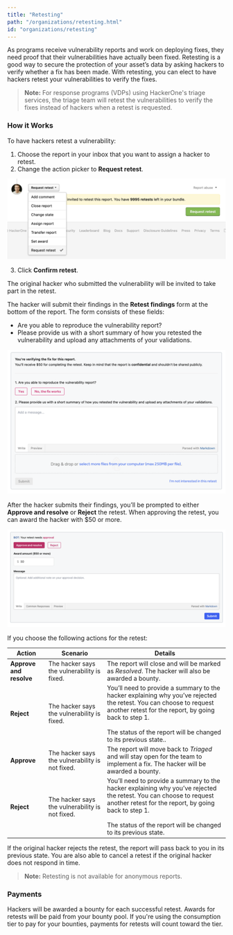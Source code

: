 ```yaml
---
title: "Retesting"
path: "/organizations/retesting.html"
id: "organizations/retesting"
---
```


As programs receive vulnerability reports and work on deploying fixes, they need proof that their vulnerabilities have actually been fixed. Retesting is a good way to secure the protection of your asset’s data by asking hackers to verify whether a fix has been made. With retesting, you can elect to have hackers retest your vulnerabilities to verify the fixes.

> **Note:** For response programs (VDPs) using HackerOne's triage services, the triage team will retest the vulnerabilities to verify the fixes instead of hackers when a retest is requested. 

### How it Works  
To have hackers retest a vulnerability:
1. Choose the report in your inbox that you want to assign a hacker to retest.
2. Change the action picker to **Request retest**.

![choosing request a retest](./images/retesting-action-picker.png)

3. Click **Confirm retest**.

The original hacker who submitted the vulnerability will be invited to take part in the retest.

The hacker will submit their findings in the **Retest findings** form at the bottom of the report. The form consists of these fields:
* Are you able to reproduce the vulnerability report?
* Please provide us with a short summary of how you retested the vulnerability and upload any attachments of your validations.

![retesting form](./images/retesting-form.png)

After the hacker submits their findings, you’ll be prompted to either **Approve and resolve** or **Reject** the retest. When approving the retest, you can award the hacker with $50 or more.

![retesting approval form](./images/retesting-approval-form.png)

If you choose the following actions for the retest:

Action | Scenario | Details
------ | -------- | --------
**Approve and resolve** | The hacker says the vulnerability is fixed. | The report will close and will be marked as *Resolved*. The hacker will also be awarded a bounty.
**Reject** | The hacker says the vulnerability is fixed. | You’ll need to provide a summary to the hacker explaining why you’ve rejected the retest. You can choose to request another retest for the report, by going back to step 1. <br><br>The status of the report will be changed to its previous state..
**Approve** | The hacker says the vulnerability is not fixed. | The report will move back to *Triaged* and will stay open for the team to implement a fix. The hacker will be awarded a bounty.
**Reject** | The hacker says the vulnerability is not fixed. | You’ll need to provide a summary to the hacker explaining why you’ve rejected the retest. You can choose to request another retest for the report, by going back to step 1. <br><br>The status of the report will be changed to its previous state.

If the original hacker rejects the retest, the report will pass back to you in its previous state. You are also able to cancel a retest if the original hacker does not respond in time. 

> **Note:** Retesting is not available for anonymous reports.

### Payments
Hackers will be awarded a bounty for each successful retest. Awards for retests will be paid from your bounty pool. If you're using the consumption tier to pay for your bounties, payments for retests will count toward the tier.   
